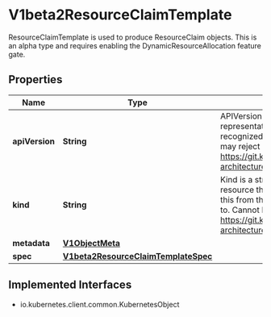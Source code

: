 

# V1beta2ResourceClaimTemplate

ResourceClaimTemplate is used to produce ResourceClaim objects.  This is an alpha type and requires enabling the DynamicResourceAllocation feature gate.

## Properties

| Name | Type | Description | Notes |
|------------ | ------------- | ------------- | -------------|
|**apiVersion** | **String** | APIVersion defines the versioned schema of this representation of an object. Servers should convert recognized schemas to the latest internal value, and may reject unrecognized values. More info: https://git.k8s.io/community/contributors/devel/sig-architecture/api-conventions.md#resources |  [optional] |
|**kind** | **String** | Kind is a string value representing the REST resource this object represents. Servers may infer this from the endpoint the client submits requests to. Cannot be updated. In CamelCase. More info: https://git.k8s.io/community/contributors/devel/sig-architecture/api-conventions.md#types-kinds |  [optional] |
|**metadata** | [**V1ObjectMeta**](V1ObjectMeta.md) |  |  [optional] |
|**spec** | [**V1beta2ResourceClaimTemplateSpec**](V1beta2ResourceClaimTemplateSpec.md) |  |  |


## Implemented Interfaces

* io.kubernetes.client.common.KubernetesObject


